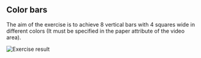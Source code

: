 ## Color bars

The aim of the exercise is to achieve 8 vertical bars with 4 squares wide in different colors (It must be specified in the paper attribute of the video area).

![Exercise result](https://github.com/Carmoruda/Computer-Architecture-ZXSPECTRUM/blob/main/img/colorBars.png?raw=true)
